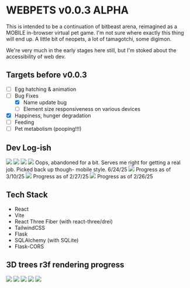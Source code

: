 # WEBPETS v0.0.3 ALPHA

This is intended to be a continuation of bitbeast arena, reimagined as a MOBILE in-browser virtual pet game. I'm not sure where exactly this thing will end up. A little bit of neopets, a lot of tamagotchi, some digimon. 

We're very much in the early stages here still, but I'm stoked about the accessibility of web dev.

## Targets before v0.0.3
* [ ] Egg hatching & animation
* [ ] Bug Fixes
    * [x] Name update bug
    * [ ] Element size responsiveness on various devices
* [x] Happiness, hunger degradation
* [ ] Feeding
* [ ] Pet metabolism (pooping!!!)

## Dev Log-ish
<img src = "screenshots/v0.0.2_menu.png">
<img src = "screenshots/v0.0.2_egg_select.png">
<img src = "screenshots/v0.0.2_main.png">
<img src = "screenshots/v0.0.2_pet_summary.png">
Oops, abandoned for a bit. Serves me right for getting a real job.
Picked back up though- mobile style. 6/24/25

<img src = "screenshots/VVs2.PNG">
Progress as of 3/10/25
<img src = "screenshots/varmintsScreenshot.PNG">
Progress as of 2/27/25
<img src = "screenshots/virtualVarmints.PNG">
Progress as of 2/26/25

## Tech Stack
- React
- Vite
- React Three Fiber (with react-three/drei)
- TailwindCSS
- Flask
- SQLAlchemy (with SQLite)
- Flask-CORS

## 3D trees r3f rendering progress
<img src = "screenshots/tree.PNG">
<img src = "screenshots/tree2.PNG">
<img src = "screenshots/tree3.PNG">
<img src = "screenshots/tree4.PNG">
<img src = "screenshots/treeClearing.PNG">
